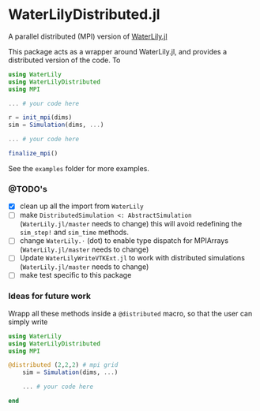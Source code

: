 # WaterLilyDistributed.jl

A parallel distributed (MPI) version of [WaterLily.jl](https://github.com/WaterLily-jl/WaterLily.jl)

This package acts as a wrapper around WaterLily.jl, and provides a distributed version of the code. To

```julia
using WaterLily
using WaterLilyDistributed
using MPI

... # your code here

r = init_mpi(dims)
sim = Simulation(dims, ...)

... # your code here

finalize_mpi()
```

See the `examples` folder for more examples.

### @TODO's

- [x] clean up all the import from `WaterLily`
- [ ] make `DistributedSimulation <: AbstractSimulation` (`WaterLily.jl/master` needs to change) this will avoid redefining the `sim_step!` and `sim_time` methods.
- [ ] change `WaterLily.⋅` (dot) to enable type dispatch for MPIArrays (`WaterLily.jl/master` needs to change)
- [ ] Update `WaterLilyWriteVTKExt.jl` to work with distributed simulations (`WaterLily.jl/master` needs to change)
- [ ] make test specific to this package

### Ideas for future work

Wrapp all these methods inside a `@distributed` macro, so that the user can simply write

```julia
using WaterLily
using WaterLilyDistributed
using MPI

@distributed (2,2,2) # mpi grid
    sim = Simulation(dims, ...)

    ... # your code here

end
```
